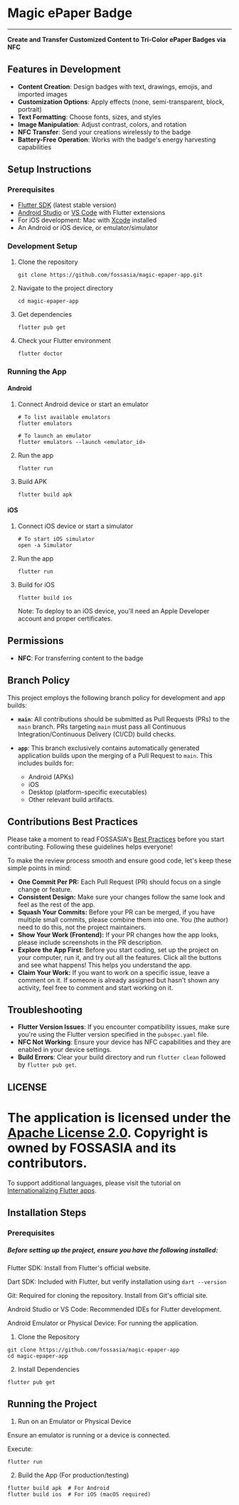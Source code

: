 # Magic ePaper Badge
---

**Create and Transfer Customized Content to Tri-Color ePaper Badges via NFC**

## Features in Development

- **Content Creation**: Design badges with text, drawings, emojis, and imported images
- **Customization Options**: Apply effects (none, semi-transparent, block, portrait)
- **Text Formatting**: Choose fonts, sizes, and styles
- **Image Manipulation**: Adjust contrast, colors, and rotation
- **NFC Transfer**: Send your creations wirelessly to the badge
- **Battery-Free Operation**: Works with the badge's energy harvesting capabilities

## Setup Instructions

### Prerequisites

- [Flutter SDK](https://flutter.dev/docs/get-started/install) (latest stable version)
- [Android Studio](https://developer.android.com/studio) or [VS Code](https://code.visualstudio.com/) with Flutter extensions
- For iOS development: Mac with [Xcode](https://developer.apple.com/xcode/) installed
- An Android or iOS device, or emulator/simulator

### Development Setup

1. Clone the repository
   ```
   git clone https://github.com/fossasia/magic-epaper-app.git
   ```

2. Navigate to the project directory
   ```
   cd magic-epaper-app
   ```

3. Get dependencies
   ```
   flutter pub get
   ```

4. Check your Flutter environment
   ```
   flutter doctor
   ```

### Running the App

#### Android

1. Connect Android device or start an emulator
   ```
   # To list available emulators
   flutter emulators
   
   # To launch an emulator
   flutter emulators --launch <emulator_id>
   ```

2. Run the app
   ```
   flutter run
   ```

3. Build APK 
   ```
   flutter build apk
   ```

#### iOS

1. Connect iOS device or start a simulator
   ```
   # To start iOS simulator
   open -a Simulator
   ```

2. Run the app
   ```
   flutter run
   ```

3. Build for iOS 
   ```
   flutter build ios
   ```
   Note: To deploy to an iOS device, you'll need an Apple Developer account and proper certificates.

## Permissions

* **NFC**: For transferring content to the badge

## Branch Policy

This project employs the following branch policy for development and app builds:

* **`main`**: All contributions should be submitted as Pull Requests (PRs) to the `main` branch. PRs targeting `main` must pass all Continuous Integration/Continuous Delivery (CI/CD) build checks.

* **`app`**: This branch exclusively contains automatically generated application builds upon the merging of a Pull Request to `main`. This includes builds for:
    * Android (APKs)
    * iOS
    * Desktop (platform-specific executables)
    * Other relevant build artifacts.

## Contributions Best Practices

Please take a moment to read FOSSASIA's [Best Practices](https://blog.fossasia.org/open-source-developer-guide-and-best-practices-at-fossasia/) before you start contributing. Following these guidelines helps everyone!

To make the review process smooth and ensure good code, let's keep these simple points in mind:

* **One Commit Per PR:** Each Pull Request (PR) should focus on a single change or feature.
* **Consistent Design:** Make sure your changes follow the same look and feel as the rest of the app.
* **Squash Your Commits:** Before your PR can be merged, if you have multiple small commits, please combine them into one. You (the author) need to do this, not the project maintainers.
* **Show Your Work (Frontend):** If your PR changes how the app looks, please include screenshots in the PR description.
* **Explore the App First:** Before you start coding, set up the project on your computer, run it, and try out all the features. Click all the buttons and see what happens! This helps you understand the app.
* **Claim Your Work:** If you want to work on a specific issue, leave a comment on it. If someone is already assigned but hasn't shown any activity, feel free to comment and start working on it.

## Troubleshooting

* **Flutter Version Issues**: If you encounter compatibility issues, make sure you're using the Flutter version specified in the `pubspec.yaml` file.
* **NFC Not Working**: Ensure your device has NFC capabilities and they are enabled in your device settings.
* **Build Errors**: Clear your build directory and run `flutter clean` followed by `flutter pub get`.

## LICENSE

The application is licensed under the [Apache License 2.0](https://github.com/fossasia/magic-epaper-app/blob/main/LICENSE.md). Copyright is owned by FOSSASIA and its contributors.
=======
To support additional languages, please visit the tutorial on
[Internationalizing Flutter apps](https://flutter.dev/to/internationalization).

## Installation Steps

### Prerequisites

##### Before setting up the project, ensure you have the following installed:

Flutter SDK: Install from Flutter's official website.

Dart SDK: Included with Flutter, but verify installation using `dart --version`

Git: Required for cloning the repository. Install from Git's official site.

Android Studio or VS Code: Recommended IDEs for Flutter development.

Android Emulator or Physical Device: For running the application.


1. Clone the Repository
```
git clone https://github.com/fossasia/magic-epaper-app
cd magic-epaper-app
```

2. Install Dependencies
```
flutter pub get
```

## Running the Project

1. Run on an Emulator or Physical Device

Ensure an emulator is running or a device is connected.

Execute:
```
flutter run
```
2. Build the App (For production/testing)
```
flutter build apk  # For Android
flutter build ios  # For iOS (macOS required)
```

